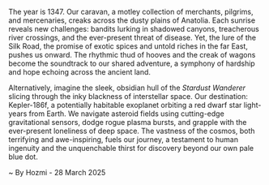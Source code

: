 
The year is 1347.  Our caravan, a motley collection of merchants, pilgrims, and mercenaries, creaks across the dusty plains of Anatolia.  Each sunrise reveals new challenges: bandits lurking in shadowed canyons, treacherous river crossings, and the ever-present threat of disease.  Yet, the lure of the Silk Road, the promise of exotic spices and untold riches in the far East, pushes us onward.  The rhythmic thud of hooves and the creak of wagons become the soundtrack to our shared adventure, a symphony of hardship and hope echoing across the ancient land.

Alternatively, imagine the sleek, obsidian hull of the *Stardust Wanderer* slicing through the inky blackness of interstellar space.  Our destination: Kepler-186f, a potentially habitable exoplanet orbiting a red dwarf star light-years from Earth.  We navigate asteroid fields using cutting-edge gravitational sensors, dodge rogue plasma bursts, and grapple with the ever-present loneliness of deep space. The vastness of the cosmos, both terrifying and awe-inspiring, fuels our journey, a testament to human ingenuity and the unquenchable thirst for discovery beyond our own pale blue dot.

~ By Hozmi - 28 March 2025
